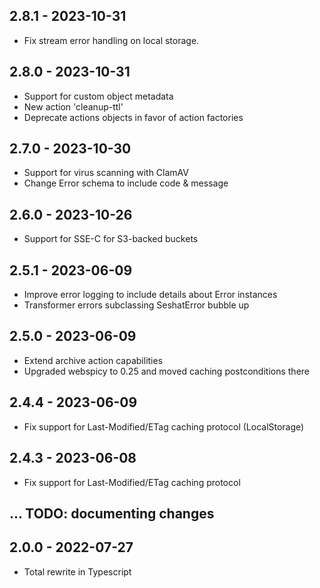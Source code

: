 ## 2.8.1 - 2023-10-31

* Fix stream error handling on local storage.

## 2.8.0 - 2023-10-31

* Support for custom object metadata
* New action 'cleanup-ttl'
* Deprecate actions objects in favor of action factories

## 2.7.0 - 2023-10-30

* Support for virus scanning with ClamAV
* Change Error schema to include code & message

## 2.6.0 - 2023-10-26

* Support for SSE-C for S3-backed buckets

## 2.5.1 - 2023-06-09

* Improve error logging to include details about Error instances
* Transformer errors subclassing SeshatError bubble up

## 2.5.0 - 2023-06-09

* Extend archive action capabilities
* Upgraded webspicy to 0.25 and moved caching postconditions there

## 2.4.4 - 2023-06-09

* Fix support for Last-Modified/ETag caching protocol (LocalStorage)

## 2.4.3 - 2023-06-08

* Fix support for Last-Modified/ETag caching protocol

## ... TODO: documenting changes

## 2.0.0 - 2022-07-27

* Total rewrite in Typescript
